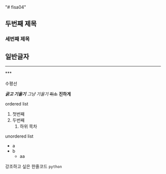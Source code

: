 "# fisa04" 
## 두번째 제목
### 세번째 제목
일반글자
---
<hr>
***

수평선

***굵고 기울기***
*그냥 기울기*
~~취소~~
**진하게**

ordered list

1. 첫번째
2. 두번째
    1. 하위 목차
  
unordered list
- a
- b
    - aa

 강조하고 싶은 한줄코드 `python`
